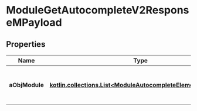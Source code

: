 
# ModuleGetAutocompleteV2ResponseMPayload

## Properties
Name | Type | Description | Notes
------------ | ------------- | ------------- | -------------
**aObjModule** | [**kotlin.collections.List&lt;ModuleAutocompleteElementResponse&gt;**](ModuleAutocompleteElementResponse.md) | An array of Module autocomplete element response. | 



